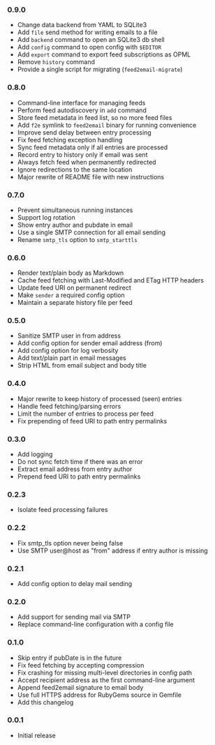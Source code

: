 ### 0.9.0

* Change data backend from YAML to SQLite3
* Add `file` send method for writing emails to a file
* Add `backend` command to open an SQLite3 db shell
* Add `config` command to open config with `$EDITOR`
* Add `export` command to export feed subscriptions as OPML
* Remove `history` command
* Provide a single script for migrating (`feed2email-migrate`)

### 0.8.0

* Command-line interface for managing feeds
* Perform feed autodiscovery in `add` command
* Store feed metadata in feed list, so no more feed files
* Add `f2e` symlink to `feed2email` binary for running convenience
* Improve send delay between entry processing
* Fix feed fetching exception handling
* Sync feed metadata only if all entries are processed
* Record entry to history only if email was sent
* Always fetch feed when permanently redirected
* Ignore redirections to the same location
* Major rewrite of README file with new instructions

### 0.7.0

* Prevent simultaneous running instances
* Support log rotation
* Show entry author and pubdate in email
* Use a single SMTP connection for all email sending
* Rename `smtp_tls` option to `smtp_starttls`

### 0.6.0

* Render text/plain body as Markdown
* Cache feed fetching with Last-Modified and ETag HTTP headers
* Update feed URI on permanent redirect
* Make `sender` a required config option
* Maintain a separate history file per feed

### 0.5.0

* Sanitize SMTP user in from address
* Add config option for sender email address (from)
* Add config option for log verbosity
* Add text/plain part in email messages
* Strip HTML from email subject and body title

### 0.4.0

* Major rewrite to keep history of processed (seen) entries
* Handle feed fetching/parsing errors
* Limit the number of entries to process per feed
* Fix prepending of feed URI to path entry permalinks

### 0.3.0

* Add logging
* Do not sync fetch time if there was an error
* Extract email address from entry author
* Prepend feed URI to path entry permalinks

### 0.2.3

* Isolate feed processing failures

### 0.2.2

* Fix smtp_tls option never being false
* Use SMTP user@host as "from" address if entry author is missing

### 0.2.1

* Add config option to delay mail sending

### 0.2.0

* Add support for sending mail via SMTP
* Replace command-line configuration with a config file

### 0.1.0

* Skip entry if pubDate is in the future
* Fix feed fetching by accepting compression
* Fix crashing for missing multi-level directories in config path
* Accept recipient address as the first command-line argument
* Append feed2email signature to email body
* Use full HTTPS address for RubyGems source in Gemfile
* Add this changelog

### 0.0.1

* Initial release
